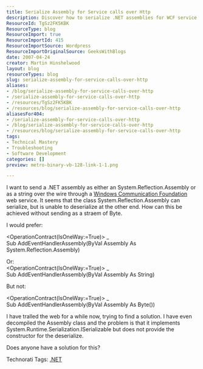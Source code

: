 ```yaml
---
title: Serialize Assembly for Service calls over Http
description: Discover how to serialize .NET assemblies for WCF service calls without byte streams. Join the discussion and find solutions to your coding challenges!
ResourceId: TgSz2FK5KBK
ResourceType: blog
ResourceImport: true
ResourceImportId: 415
ResourceImportSource: Wordpress
ResourceImportOriginalSource: GeeksWithBlogs
date: 2007-04-24
creator: Martin Hinshelwood
layout: blog
resourceTypes: blog
slug: serialize-assembly-for-service-calls-over-http
aliases:
- /blog/serialize-assembly-for-service-calls-over-http
- /serialize-assembly-for-service-calls-over-http
- /resources/TgSz2FK5KBK
- /resources/blog/serialize-assembly-for-service-calls-over-http
aliasesFor404:
- /serialize-assembly-for-service-calls-over-http
- /blog/serialize-assembly-for-service-calls-over-http
- /resources/blog/serialize-assembly-for-service-calls-over-http
tags:
- Technical Mastery
- Troubleshooting
- Software Development
categories: []
preview: metro-binary-vb-128-link-1-1.png

---
```

I want to send a .NET assembly as either an System.Reflection.Assembly or as a string over the wire through a [Windows Communication Foundation](http://wcf.netfx3.com "Windows Communication Foundation") web service. It seems that the class System.Reflection.Assembly can serialize, but is unable to deserialize at the other end. How can this be achieved without sending as a straem of Byte.

I would prefer:

<OperationContract(IsOneWay:=True)> \_  
Sub AddEventHandlerAssembly(ByVal Assembly As System.Reflection.Assembly)

Or:  
<OperationContract(IsOneWay:=True)> \_  
Sub AddEventHandlerAssembly(ByVal Assembly As String)

But not:

<OperationContract(IsOneWay:=True)> \_  
Sub AddEventHandlerAssembly(ByVal Assembly As Byte())

I have tralled the web for a while now, trying to find a solution. I have even decompiled the Assembly class and the problem is that it implements System.Runtime.Serialization.ISerializable but does not provide the constructor for the deserialize.

Does anyone have a solution for this?

Technorati Tags: [.NET](http://technorati.com/tags/.NET)
